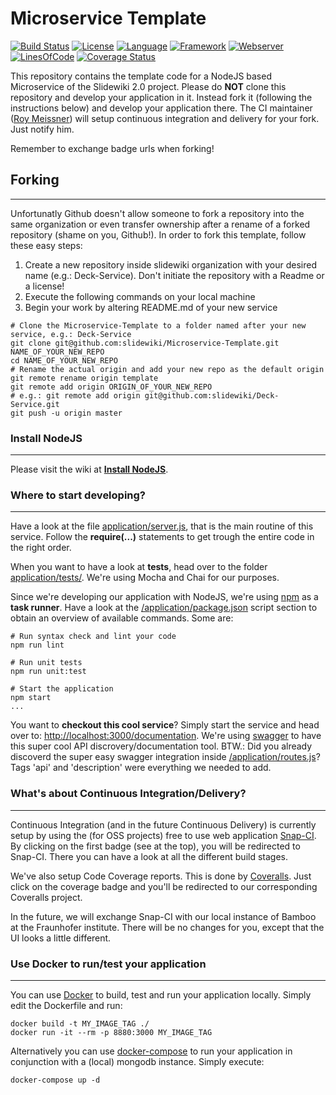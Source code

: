 # Microservice Template #
[![Build Status](https://orca.snap-ci.com/slidewiki/microservice-template/branch/master/build_image)](https://orca.snap-ci.com/slidewiki/microservice-template/branch/master)
[![License](https://img.shields.io/badge/License-MPL%202.0-green.svg)](https://github.com/slidewiki/microservice-template/blob/master/LICENSE)
[![Language](https://img.shields.io/badge/Language-Javascript%20ECMA2015-lightgrey.svg)](https://developer.mozilla.org/en-US/docs/Web/JavaScript)
[![Framework](https://img.shields.io/badge/Framework-NodeJS%205.7.0-blue.svg)](https://nodejs.org/)
[![Webserver](https://img.shields.io/badge/Webserver-Hapi%2013.0.0-blue.svg)](http://hapijs.com/)
[![LinesOfCode](https://img.shields.io/badge/LOC-278-lightgrey.svg)](https://github.com/slidewiki/microservice-template/blob/master/application/package.json)
[![Coverage Status](https://coveralls.io/repos/github/slidewiki/microservice-template/badge.svg?branch=master)](https://coveralls.io/github/slidewiki/microservice-template?branch=master)

This repository contains the template code for a NodeJS based Microservice of the Slidewiki 2.0 project. Please do **NOT** clone this repository and develop your application in it. Instead fork it (following the instructions below) and develop your application there. The CI maintainer ([Roy Meissner](https://github.com/rmeissn)) will setup continuous integration and delivery for your fork. Just notify him.

Remember to exchange badge urls when forking!

## Forking ##
---
Unfortunatly Github doesn't allow someone to fork a repository into the same organization or even transfer ownership after a rename of a forked repository (shame on you, Github!). In order to fork this template, follow these easy steps:

1. Create a new repository inside slidewiki organization with your desired name (e.g.: Deck-Service). Don't initiate the repository with a Readme or a license!
2. Execute the following commands on your local machine
3. Begin your work by altering README.md of your new service

```
# Clone the Microservice-Template to a folder named after your new service, e.g.: Deck-Service
git clone git@github.com:slidewiki/Microservice-Template.git NAME_OF_YOUR_NEW_REPO
cd NAME_OF_YOUR_NEW_REPO
# Rename the actual origin and add your new repo as the default origin
git remote rename origin template
git remote add origin ORIGIN_OF_YOUR_NEW_REPO
# e.g.: git remote add origin git@github.com:slidewiki/Deck-Service.git
git push -u origin master
```

### Install NodeJS ###
---
Please visit the wiki at [**Install NodeJS**](https://github.com/slidewiki/microservice-template/wiki/Install-NodeJS).

### Where to start developing? ###
---
Have a look at the file [application/server.js](https://github.com/slidewiki/Microservice-Template/blob/master/application/server.js), that is the main routine of this service. Follow the **require(...)** statements to get trough the entire code in the right order.

When you want to have a look at **tests**, head over to the folder [application/tests/](https://github.com/slidewiki/Microservice-Template/tree/master/application/tests). We're using Mocha and Chai for our purposes.

Since we're developing our application with NodeJS, we're using [npm](https://docs.npmjs.com/) as a **task runner**. Have a look at the [/application/package.json](https://github.com/slidewiki/Microservice-Template/blob/master/application/package.json) script section to obtain an overview of available commands. Some are:

```
# Run syntax check and lint your code
npm run lint

# Run unit tests
npm run unit:test

# Start the application
npm start
...
```

You want to **checkout this cool service**? Simply start the service and head over to: [http://localhost:3000/documentation](http://localhost:3000/documentation). We're using  [swagger](https://www.npmjs.com/package/hapi-swagger) to have this super cool API discrovery/documentation tool. BTW.: Did you already discoverd the super easy swagger integration inside [/application/routes.js](https://github.com/slidewiki/Microservice-Template/blob/master/application/routes.js)? Tags 'api' and 'description' were everything we needed to add.

### What's about Continuous Integration/Delivery? ###
---
Continuous Integration (and in the future Continuous Delivery) is currently setup by using the (for OSS projects) free to use web application [Snap-CI](https://snap-ci.com/). By clicking on the first badge (see at the top), you will be redirected to Snap-CI. There you can have a look at all the different build stages.

We've also setup Code Coverage reports. This is done by [Coveralls](https://coveralls.io). Just click on the coverage badge and you'll be redirected to our corresponding Coveralls project.

In the future, we will exchange Snap-CI with our local instance of Bamboo at the Fraunhofer institute. There will be no changes for you, except that the UI looks a little different.

### Use Docker to run/test your application ###
---
You can use [Docker](https://www.docker.com/) to build, test and run your application locally. Simply edit the Dockerfile and run:

```
docker build -t MY_IMAGE_TAG ./
docker run -it --rm -p 8880:3000 MY_IMAGE_TAG
```

Alternatively you can use [docker-compose](https://docs.docker.com/compose/) to run your application in conjunction with a (local) mongodb instance. Simply execute:

```
docker-compose up -d
```
